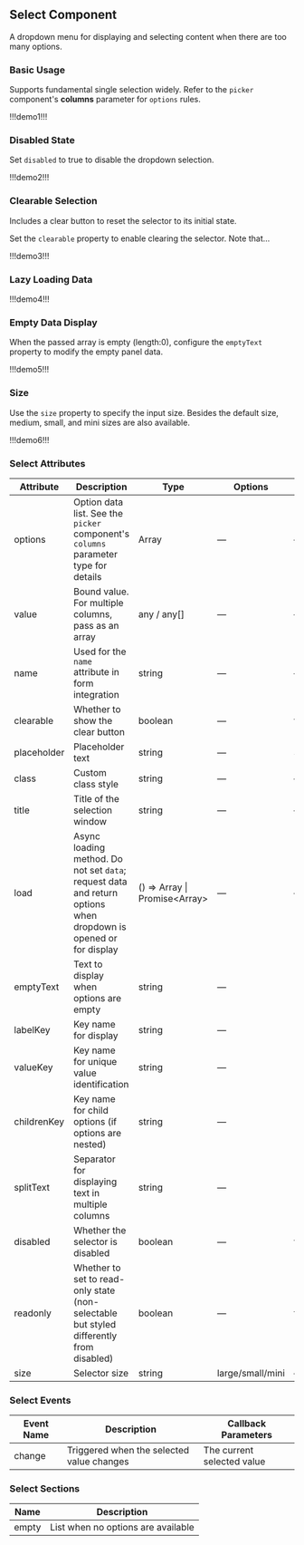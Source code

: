 ## Select Component

A dropdown menu for displaying and selecting content when there are too many options.

### Basic Usage

Supports fundamental single selection widely. Refer to the `picker` component's **columns** parameter for `options` rules.

!!!demo1!!!

### Disabled State

Set `disabled` to true to disable the dropdown selection.

!!!demo2!!!

### Clearable Selection

Includes a clear button to reset the selector to its initial state.

Set the `clearable` property to enable clearing the selector. Note that...

!!!demo3!!!

### Lazy Loading Data

!!!demo4!!!

### Empty Data Display

When the passed array is empty (length:0), configure the `emptyText` property to modify the empty panel data.

!!!demo5!!!

### Size

Use the `size` property to specify the input size. Besides the default size, medium, small, and mini sizes are also available.

!!!demo6!!!

### Select Attributes

| Attribute   | Description                                                                                                     | Type                                    | Options          | Default    |
| ----------- | --------------------------------------------------------------------------------------------------------------- | --------------------------------------- | ---------------- | ---------- |
| options     | Option data list. See the `picker` component's `columns` parameter type for details                             | Array<any>                              | —                | —          |
| value       | Bound value. For multiple columns, pass as an array                                                             | any / any[]                             | —                | —          |
| name        | Used for the `name` attribute in form integration                                                               | string                                  | —                | —          |
| clearable   | Whether to show the clear button                                                                                | boolean                                 | —                | false      |
| placeholder | Placeholder text                                                                                                | string                                  | —                | Select     |
| class       | Custom class style                                                                                              | string                                  | —                | —          |
| title       | Title of the selection window                                                                                   | string                                  | —                | —          |
| load        | Async loading method. Do not set `data`; request data and return options when dropdown is opened or for display | () => Array<any> \| Promise<Array<any>> | —                | —          |
| emptyText   | Text to display when options are empty                                                                          | string                                  | —                | -          |
| labelKey    | Key name for display                                                                                            | string                                  | —                | "label"    |
| valueKey    | Key name for unique value identification                                                                        | string                                  | —                | "value"    |
| childrenKey | Key name for child options (if options are nested)                                                              | string                                  | —                | "children" |
| splitText   | Separator for displaying text in multiple columns                                                               | string                                  | —                | " / "      |
| disabled    | Whether the selector is disabled                                                                                | boolean                                 | —                | false      |
| readonly    | Whether to set to read-only state (non-selectable but styled differently from disabled)                         | boolean                                 | —                | false      |
| size        | Selector size                                                                                                   | string                                  | large/small/mini | —          |

### Select Events

| Event Name | Description                               | Callback Parameters        |
| ---------- | ----------------------------------------- | -------------------------- |
| change     | Triggered when the selected value changes | The current selected value |

### Select Sections

| Name  | Description                        |
| ----- | ---------------------------------- |
| empty | List when no options are available |
